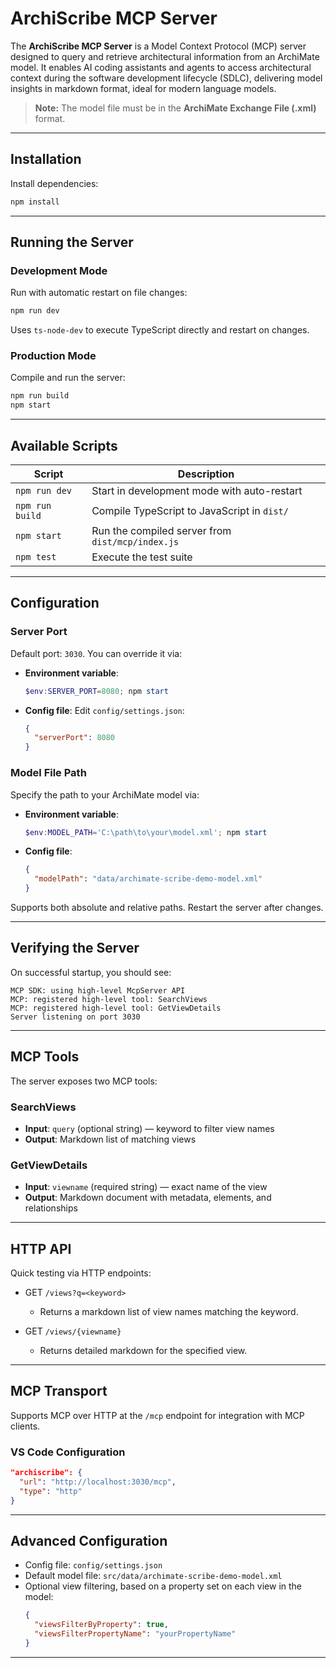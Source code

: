 # ArchiScribe MCP Server

The **ArchiScribe MCP Server** is a Model Context Protocol (MCP) server designed to query and retrieve architectural information from an ArchiMate model. It enables AI coding assistants and agents to access architectural context during the software development lifecycle (SDLC), delivering model insights in markdown format, ideal for modern language models.

> **Note:** The model file must be in the **ArchiMate Exchange File (.xml)** format.

---

## Installation

Install dependencies:

```bash
npm install
```

---

## Running the Server

### Development Mode

Run with automatic restart on file changes:

```bash
npm run dev
```

Uses `ts-node-dev` to execute TypeScript directly and restart on changes.

### Production Mode

Compile and run the server:

```bash
npm run build
npm start
```

---

## Available Scripts

| Script             | Description                                      |
|--------------------|--------------------------------------------------|
| `npm run dev`      | Start in development mode with auto-restart      |
| `npm run build`    | Compile TypeScript to JavaScript in `dist/`      |
| `npm start`        | Run the compiled server from `dist/mcp/index.js` |
| `npm test`         | Execute the test suite                           |

---

## Configuration

### Server Port

Default port: `3030`. You can override it via:

- **Environment variable**:
  ```powershell
  $env:SERVER_PORT=8080; npm start
  ```

- **Config file**: Edit `config/settings.json`:
  ```json
  {
    "serverPort": 8080
  }
  ```

### Model File Path

Specify the path to your ArchiMate model via:

- **Environment variable**:
  ```powershell
  $env:MODEL_PATH='C:\path\to\your\model.xml'; npm start
  ```

- **Config file**:
  ```json
  {
    "modelPath": "data/archimate-scribe-demo-model.xml"
  }
  ```

Supports both absolute and relative paths. Restart the server after changes.

---

## Verifying the Server

On successful startup, you should see:

```
MCP SDK: using high-level McpServer API
MCP: registered high-level tool: SearchViews
MCP: registered high-level tool: GetViewDetails
Server listening on port 3030
```

---

## MCP Tools

The server exposes two MCP tools:

### SearchViews

- **Input**: `query` (optional string) — keyword to filter view names
- **Output**: Markdown list of matching views

### GetViewDetails

- **Input**: `viewname` (required string) — exact name of the view
- **Output**: Markdown document with metadata, elements, and relationships

---

## HTTP API

Quick testing via HTTP endpoints:

- GET `/views?q=<keyword>`
  - Returns a markdown list of view names matching the keyword.

- GET `/views/{viewname}`
  - Returns detailed markdown for the specified view.

---

## MCP Transport

Supports MCP over HTTP at the `/mcp` endpoint for integration with MCP clients.

### VS Code Configuration

```json
"archiscribe": {
  "url": "http://localhost:3030/mcp",
  "type": "http"
}
```

---

## Advanced Configuration

- Config file: `config/settings.json`
- Default model file: `src/data/archimate-scribe-demo-model.xml`
- Optional view filtering, based on a property set on each view in the model:
  ```json
  {
    "viewsFilterByProperty": true,
    "viewsFilterPropertyName": "yourPropertyName"
  }
  ```

---
